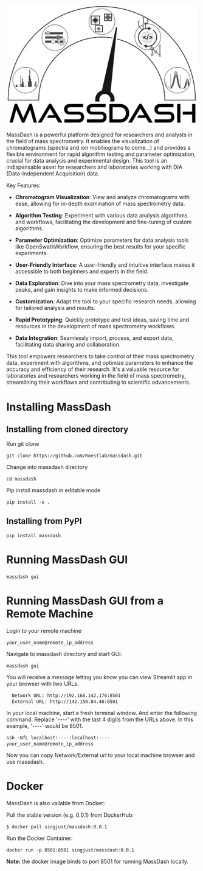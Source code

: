 <picture>
  <source media="(prefers-color-scheme: dark)" srcset="https://github.com/Roestlab/massdash/blob/dev/massdash/assets/img/MassDash_Logo_Light.png" alt="MassDash_Logo" width="500">
  <source media="(prefers-color-scheme: light)" srcset="https://github.com/Roestlab/massdash/blob/dev/massdash/assets/img/MassDash_Logo_Dark.png" alt="MassDash_Logo" width="500">
  <img alt="" src="https://github.com/Roestlab/massdash/blob/dev/massdash/assets/img/MassDash_Logo_Dark.png">
</picture>

MassDash is a powerful platform designed for researchers and analysts in the field of mass spectrometry. It enables the visualization of chromatograms (spectra and ion mobiliograms to come...) and provides a flexible environment for rapid algorithm testing and parameter optimization, crucial for data analysis and experimental design. This tool is an indispensable asset for researchers and laboratories working with DIA (Data-Independent Acquisition) data.

Key Features:

- **Chromatogram Visualization**: View and analyze chromatograms with ease, allowing for in-depth examination of mass spectrometry data.

- **Algorithm Testing**: Experiment with various data analysis algorithms and workflows, facilitating the development and fine-tuning of custom algorithms.

- **Parameter Optimization**: Optimize parameters for data analysis tools like OpenSwathWorkflow, ensuring the best results for your specific experiments.

- **User-Friendly Interface**: A user-friendly and intuitive interface makes it accessible to both beginners and experts in the field.

- **Data Exploration**: Dive into your mass spectrometry data, investigate peaks, and gain insights to make informed decisions.

- **Customization**: Adapt the tool to your specific research needs, allowing for tailored analysis and results.

- **Rapid Prototyping**: Quickly prototype and test ideas, saving time and resources in the development of mass spectrometry workflows.

- **Data Integration**: Seamlessly import, process, and export data, facilitating data sharing and collaboration.

This tool empowers researchers to take control of their mass spectrometry data, experiment with algorithms, and optimize parameters to enhance the accuracy and efficiency of their research. It's a valuable resource for laboratories and researchers working in the field of mass spectrometry, streamlining their workflows and contributing to scientific advancements.

# Installing MassDash

## Installing from cloned directory

Run git clone

```
git clone https://github.com/Roestlab/massdash.git
```

Change into massdash directory

```
cd massdash
```

Pip install massdash in editable mode

```
pip install -e .
```

## Installing from PyPI

```
pip install massdash
```

# Running MassDash GUI

```
massdash gui
```

# Running MassDash GUI from a Remote Machine

Login to your remote machine

```
your_user_name@remote_ip_address
```

Navigate to massdash directory and start GUI. 

```
massdash gui
```

You will receive a message letting you know you can view Streamlit app in your browser with two URLs. 

```
  Network URL: http://192.168.142.176:8501
  External URL: http://142.150.84.40:8501
```

In your local machine, start a fresh terminal window. And enter the following command. Replace '----' with the last 4 digits from the URLs above. In this example, '----' would be 8501.

```
ssh -NfL localhost:----:localhost:---- your_user_name@remote_ip_address
```

Now you can copy Network/External url to your local machine browser and use massdash. 

# Docker

MassDash is also vailable from Docker:

Pull the stable version (e.g. 0.0.1) from DockerHub:

```
$ docker pull singjust/massdash:0.0.1
```

Run the Docker Container:

```
docker run -p 8501:8501 singjust/massdash:0.0.1
```

**Note:** the docker image binds to port 8501 for running MassDash locally.
